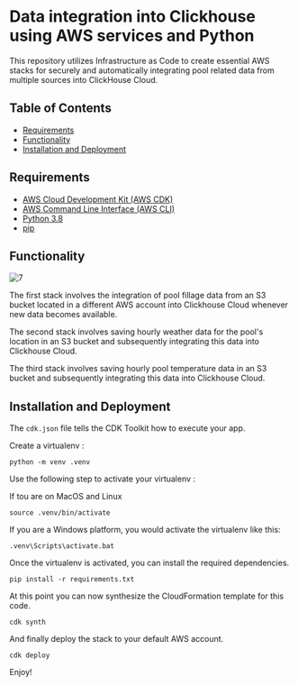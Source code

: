 
# Data integration into Clickhouse using AWS services and Python

This repository utilizes Infrastructure as Code to create essential AWS stacks for securely and automatically integrating pool related data from multiple sources into ClickHouse Cloud.

## Table of Contents
- [Requirements](#requirements)
- [Functionality](#functionality)
- [Installation and Deployment](#installation-and-deployment)

## Requirements

- [AWS Cloud Development Kit (AWS CDK)](https://aws.amazon.com/fr/cdk/)
- [AWS Command Line Interface (AWS CLI)](https://aws.amazon.com/fr/cli/)
- [Python 3.8](https://www.python.org/downloads/release/python-380/)
- [pip](https://pypi.org/project/pip/)

## Functionality

![7](https://github.com/azizbouaouina/PoolDataIntegration/assets/104959387/a827312b-6ca2-4b3c-adc6-c177be56de9a)

The first stack involves the integration of pool fillage data from an S3 bucket located in a different AWS account into Clickhouse Cloud whenever new data becomes available.

The second stack involves saving hourly weather data for the pool's location in an S3 bucket and subsequently integrating this data into Clickhouse Cloud.

The third stack involves saving hourly pool temperature data in an S3 bucket and subsequently integrating this data into Clickhouse Cloud.

## Installation and Deployment

The `cdk.json` file tells the CDK Toolkit how to execute your app.

Create a virtualenv :

```
python -m venv .venv
```

Use the following step to activate your virtualenv :

If tou are on MacOS and Linux

```
source .venv/bin/activate
```

If you are a Windows platform, you would activate the virtualenv like this:

```
.venv\Scripts\activate.bat
```

Once the virtualenv is activated, you can install the required dependencies.

```
pip install -r requirements.txt
```

At this point you can now synthesize the CloudFormation template for this code.

```
cdk synth
```

And finally deploy the stack to your default AWS account.

```
cdk deploy
```


Enjoy!
